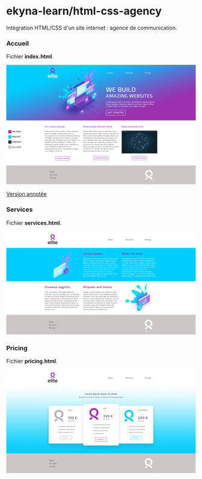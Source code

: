 ekyna-learn/html-css-agency
===

Intégration HTML/CSS d'un site internet : agence de communication.


### Accueil

Fichier __index.html__.

![Maquette](doc/01-home.jpg)

[Version annotée](doc/01-home-annotated.jpg)


### Services

Fichier __services.html__.

![Maquette](doc/02-services.jpg)

<!-- [Version annotée](doc/02-gallery-annotated.jpg)-->


### Pricing

Fichier __pricing.html__.

![Maquette](doc/03-pricing.jpg)

<!-- [Version annotée](doc/03-contact-annotated.jpg) -->
